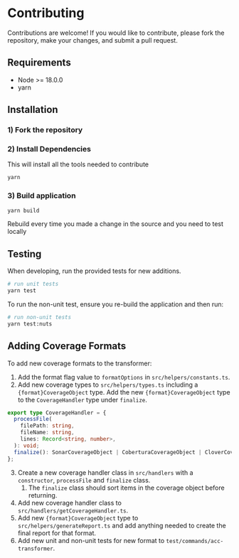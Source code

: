 # Contributing

Contributions are welcome! If you would like to contribute, please fork the repository, make your changes, and submit a pull request.

## Requirements

- Node >= 18.0.0
- yarn

## Installation

### 1) Fork the repository

### 2) Install Dependencies

This will install all the tools needed to contribute

```bash
yarn
```

### 3) Build application

```bash
yarn build
```

Rebuild every time you made a change in the source and you need to test locally

## Testing

When developing, run the provided tests for new additions.

```bash
# run unit tests
yarn test
```

To run the non-unit test, ensure you re-build the application and then run:

```bash
# run non-unit tests
yarn test:nuts
```

## Adding Coverage Formats

To add new coverage formats to the transformer:

1. Add the format flag value to `formatOptions` in `src/helpers/constants.ts`.
2. Add new coverage types to `src/helpers/types.ts` including a `{format}CoverageObject` type. Add the new `{format}CoverageObject` type to the `CoverageHandler` type under `finalize`.
``` typescript
export type CoverageHandler = {
  processFile(
    filePath: string,
    fileName: string,
    lines: Record<string, number>,
  ): void;
  finalize(): SonarCoverageObject | CoberturaCoverageObject | CloverCoverageObject | LcovCoverageObject;
};
```
3. Create a new coverage handler class in `src/handlers` with a `constructor`, `processFile` and `finalize` class.
    1. The `finalize` class should sort items in the coverage object before returning.
4. Add new coverage handler class to `src/handlers/getCoverageHandler.ts`.
5. Add new `{format}CoverageObject` type to `src/helpers/generateReport.ts` and add anything needed to create the final report for that format.
6. Add new unit and non-unit tests for new format to `test/commands/acc-transformer`.
